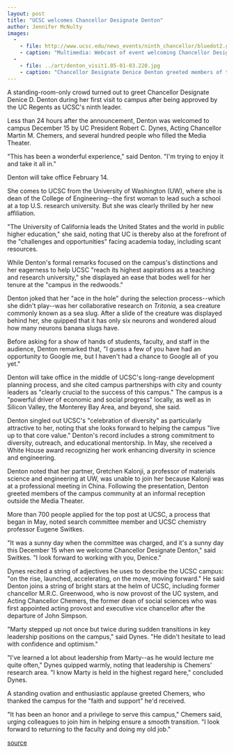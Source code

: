 ```yaml
---
layout: post
title: "UCSC welcomes Chancellor Designate Denton"
author: Jennifer McNulty
images:
  -
    - file: http://www.ucsc.edu/news_events/ninth_chancellor/bluedot2.gif
    - caption: "Multimedia: Webcast of event welcoming Chancellor Designate Denton to campus (December 15, 2004) Slide show (mov file) of Chancellor Designate Denton's visit to campus. (December 15, 2004) Sound clip (mp3 file) of press conference: Chancellor Designate Denton describes her vision for UCSC and her expected first steps as chancellor (December 14, 2004) More"
  -
    - file: ../art/denton_visit1.05-01-03.220.jpg
    - caption: "Chancellor Designate Denice Denton greeted members of the campus community at an informal reception outside the Media Theater. Photo: Victor Schiffrin/UCSC Photo Services"
---
```


A standing-room-only crowd turned out to greet Chancellor Designate Denice D. Denton during her first visit to campus after being approved by the UC Regents as UCSC's ninth leader.

Less than 24 hours after the announcement, Denton was welcomed to campus December 15 by UC President Robert C. Dynes, Acting Chancellor Martin M. Chemers, and several hundred people who filled the Media Theater.  

"This has been a wonderful experience," said Denton. "I'm trying to enjoy it and take it all in."  

Denton will take office February 14.

She comes to UCSC from the University of Washington (UW), where she is dean of the College of Engineering--the first woman to lead such a school at a top U.S. research university. But she was clearly thrilled by her new affiliation.  

"The University of California leads the United States and the world in public higher education," she said, noting that UC is thereby also at the forefront of the "challenges and opportunities" facing academia today, including scant resources.  

While Denton's formal remarks focused on the campus's distinctions and her eagerness to help UCSC "reach its highest aspirations as a teaching and research university," she displayed an ease that bodes well for her tenure at the "campus in the redwoods."  

Denton joked that her "ace in the hole" during the selection process--which she didn't play--was her collaborative research on _Tritonia,_ a sea creature commonly known as a sea slug. After a slide of the creature was displayed behind her, she quipped that it has only six neurons and wondered aloud how many neurons banana slugs have.  

Before asking for a show of hands of students, faculty, and staff in the audience, Denton remarked that, "I guess a few of you have had an opportunity to Google me, but I haven't had a chance to Google all of you yet."  

Denton will take office in the middle of UCSC's long-range development planning process, and she cited campus partnerships with city and county leaders as "clearly crucial to the success of this campus." The campus is a "powerful driver of economic and social progress" locally, as well as in Silicon Valley, the Monterey Bay Area, and beyond, she said.  

Denton singled out UCSC's "celebration of diversity" as particularly attractive to her, noting that she looks forward to helping the campus "live up to that core value." Denton's record includes a strong commitment to diversity, outreach, and educational mentorship. In May, she received a White House award recognizing her work enhancing diversity in science and engineering.  

Denton noted that her partner, Gretchen Kalonji, a professor of materials science and engineering at UW, was unable to join her because Kalonji was at a professional meeting in China. Following the presentation, Denton greeted members of the campus community at an informal reception outside the Media Theater.  

More than 700 people applied for the top post at UCSC, a process that began in May, noted search committee member and UCSC chemistry professor Eugene Switkes.  

"It was a sunny day when the committee was charged, and it's a sunny day this December 15 when we welcome Chancellor Designate Denton," said Switkes. "I look forward to working with you, Denice."  

Dynes recited a string of adjectives he uses to describe the UCSC campus: "on the rise, launched, accelerating, on the move, moving forward." He said Denton joins a string of bright stars at the helm of UCSC, including former chancellor M.R.C. Greenwood, who is now provost of the UC system, and Acting Chancellor Chemers, the former dean of social sciences who was first appointed acting provost and executive vice chancellor after the departure of John Simpson.  

"Marty stepped up not once but twice during sudden transitions in key leadership positions on the campus," said Dynes. "He didn't hesitate to lead with confidence and optimism."  

"I've learned a lot about leadership from Marty--as he would lecture me quite often," Dynes quipped warmly, noting that leadership is Chemers' research area. "I know Marty is held in the highest regard here," concluded Dynes.  

A standing ovation and enthusiastic applause greeted Chemers, who thanked the campus for the "faith and support" he'd received.  

"It has been an honor and a privilege to serve this campus," Chemers said, urging colleagues to join him in helping ensure a smooth transition. "I look forward to returning to the faculty and doing my old job."  

[source](http://www1.ucsc.edu/currents/04-05/01-03/denton_visit.asp "Permalink to denton_visit")
